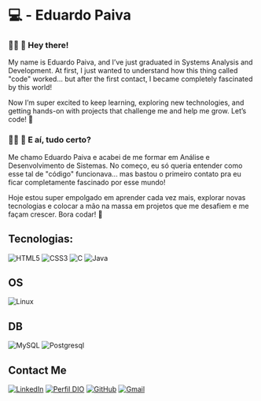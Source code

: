 # 💻 **- Eduardo Paiva**

### 👨‍💻 👋  Hey there!
My name is Eduardo Paiva, and I’ve just graduated in Systems Analysis and Development. At first, I just wanted to understand how this thing called "code" worked... but after the first contact, I became completely fascinated by this world!

Now I’m super excited to keep learning, exploring new technologies, and getting hands-on with projects that challenge me and help me grow. Let’s code! 🚀

### 👨‍💻 👋 E aí, tudo certo?

Me chamo Eduardo Paiva e acabei de me formar em Análise e Desenvolvimento de Sistemas. No começo, eu só queria entender como esse tal de "código" funcionava... mas bastou o primeiro contato pra eu ficar completamente fascinado por esse mundo!

Hoje estou super empolgado em aprender cada vez mais, explorar novas tecnologias e colocar a mão na massa em projetos que me desafiem e me façam crescer. Bora codar! 🚀


## Tecnologias:


![HTML5](https://img.shields.io/badge/HTML5-E34F26?style=for-the-badge&logo=html5&logoColor=white)
![CSS3](https://img.shields.io/badge/CSS3-1572B6?style=for-the-badge&logo=css3&logoColor=white)
![C](https://img.shields.io/badge/C-black?style=for-the-badge&logo=c&logoColor=808080)
![Java](https://img.shields.io/badge/java-black.svg?style=for-the-badge&logo=openjdk&logoColor=FF0000)


## OS

![Linux](https://img.shields.io/badge/Linux-000000?style=for-the-badge&logo=linux&logoColor=FFFF00)

## DB
![MySQL](https://img.shields.io/badge/MySQL-000000?style=for-the-badge&logo=mysql&logoColor=0000FF)
![Postgresql](https://img.shields.io/badge/Postgresql-000000?style=for-the-badge&logo=postgresql&logoColor=0000FF)

## Contact Me

[![LinkedIn](https://img.shields.io/badge/LinkedIn-0077B5?style=for-the-badge&logo=linkedin&logoColor=white)](https://www.linkedin.com/in/eduardo-paiva-alves/)
[![Perfil DIO](https://img.shields.io/badge/-Meu%20Perfil%20na%20DIO-30A3DC?style=for-the-badge)](https://web.dio.me/users/edupaiva_alves?tab=achievements)
[![GitHub](https://img.shields.io/badge/GitHub-000000?style=for-the-badge&logo=github&logoColor=FFFFFF)](https://github.com/EduardoPaivaAlves)
[![Gmail](https://img.shields.io/badge/Gmail-000000?style=for-the-badge&logo=gmail&logoColor=FF0000)](mailto:edupaiva.alves@gmail.com)